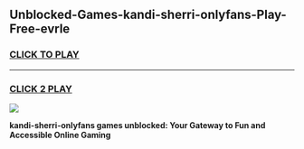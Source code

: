 
## Unblocked-Games-kandi-sherri-onlyfans-Play-Free-evrle
<h3>
<a href="https://premium76.site?title=kandi-sherri-onlyfans&ref=10A">CLICK TO PLAY</a></h3>
<hr>

<h3>
<a href="https://premium76.site?title=kandi-sherri-onlyfans&ref=10A">CLICK 2 PLAY</a>
  
</h3>

<a href="https://premium76.site?title=kandi-sherri-onlyfans&ref=10A"><img src="https://clearcache.store/games.png"></a>


**kandi-sherri-onlyfans games unblocked: Your Gateway to Fun and Accessible Online Gaming**

